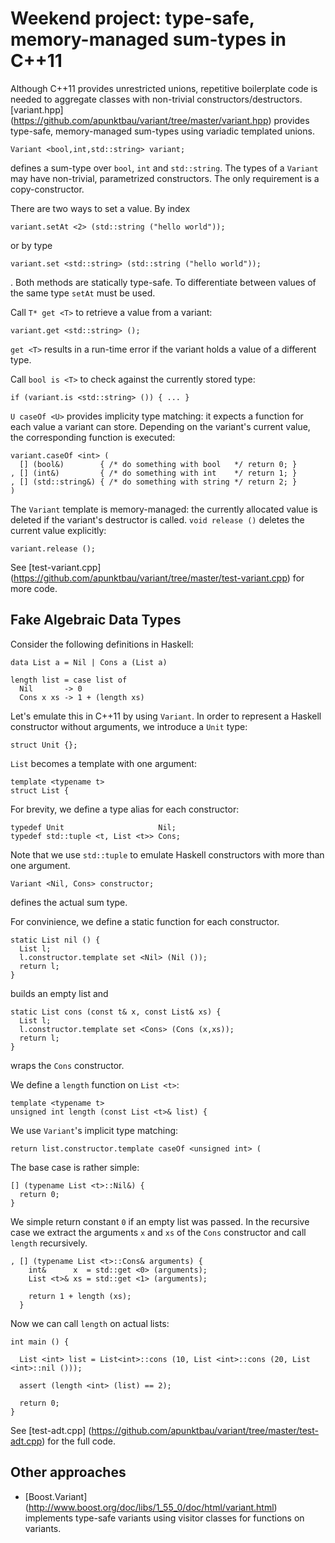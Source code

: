 # Weekend project: type-safe, memory-managed sum-types in C++11

Although C++11 provides unrestricted unions, repetitive boilerplate code is needed to
aggregate classes with non-trivial constructors/destructors.
[variant.hpp] (https://github.com/apunktbau/variant/tree/master/variant.hpp) provides type-safe,
memory-managed sum-types using variadic templated unions.

    Variant <bool,int,std::string> variant;

defines a sum-type over `bool`, `int` and `std::string`.
The types of a `Variant` may have non-trivial, parametrized constructors.
The only requirement is a copy-constructor.

There are two ways to set a value. 
By index

    variant.setAt <2> (std::string ("hello world"));

or by type

    variant.set <std::string> (std::string ("hello world"));

. Both methods are statically type-safe. 
To differentiate between values of the same type `setAt` must be used.

Call `T* get <T>` to retrieve a value from a variant:

    variant.get <std::string> ();

`get <T>` results in a run-time error if the variant holds a value of a different type.

Call `bool is <T>` to check against the currently stored type:

    if (variant.is <std::string> ()) { ... }

`U caseOf <U>` provides implicity type matching: it expects a function for each
value a variant can store.
Depending on the variant's current value, the corresponding function is executed:
    
    variant.caseOf <int> (                        
      [] (bool&)        { /* do something with bool   */ return 0; }  
    , [] (int&)         { /* do something with int    */ return 1; }
    , [] (std::string&) { /* do something with string */ return 2; }
    )

The `Variant` template is memory-managed: the currently allocated value is deleted if
the variant's destructor is called.
`void release ()` deletes the current value explicitly:

    variant.release ();

See [test-variant.cpp] (https://github.com/apunktbau/variant/tree/master/test-variant.cpp) 
for more code.

## Fake Algebraic Data Types ##

Consider the following definitions in Haskell:

    data List a = Nil | Cons a (List a)

    length list = case list of
      Nil       -> 0
      Cons x xs -> 1 + (length xs)

Let's emulate this in C++11 by using `Variant`.
In order to represent a Haskell constructor without arguments, we introduce a `Unit` type:

    struct Unit {};

`List` becomes a template with one argument:

    template <typename t>
    struct List {

For brevity, we define a type alias for each constructor:

    typedef Unit                     Nil;
    typedef std::tuple <t, List <t>> Cons;

Note that we use `std::tuple` to emulate Haskell constructors with more than one argument.

    Variant <Nil, Cons> constructor;

defines the actual sum type.

For convinience, we define a static function for each constructor.

    static List nil () {
      List l;
      l.constructor.template set <Nil> (Nil ());
      return l;
    }

builds an empty list and

    static List cons (const t& x, const List& xs) {
      List l;
      l.constructor.template set <Cons> (Cons (x,xs));
      return l;
    }

wraps the `Cons` constructor.

We define a `length` function on `List <t>`:

    template <typename t>
    unsigned int length (const List <t>& list) {

We use `Variant`'s implicit type matching:

    return list.constructor.template caseOf <unsigned int> (

The base case is rather simple:

    [] (typename List <t>::Nil&) { 
      return 0; 
    }

We simple return constant `0` if an empty list was passed.
In the recursive case we extract the arguments `x` and `xs` of the `Cons` constructor and
call `length` recursively.

    , [] (typename List <t>::Cons& arguments) { 
        int&      x  = std::get <0> (arguments);
        List <t>& xs = std::get <1> (arguments);

        return 1 + length (xs);
      }

Now we can call `length` on actual lists:

    int main () {

      List <int> list = List<int>::cons (10, List <int>::cons (20, List <int>::nil ()));

      assert (length <int> (list) == 2);

      return 0;
    }

See [test-adt.cpp] (https://github.com/apunktbau/variant/tree/master/test-adt.cpp) 
for the full code.

## Other approaches

- [Boost.Variant] (http://www.boost.org/doc/libs/1_55_0/doc/html/variant.html)
implements type-safe variants using visitor classes for functions on variants.
